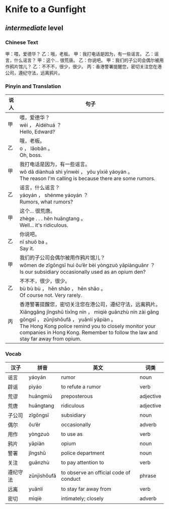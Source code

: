 # Knife to a Gunfight
## *intermediate* level

### Chinese Text
甲：喂，爱德华？
乙：哦，老板。
甲：我打电话是因为，有一些谣言。
乙：谣言，什么谣言？
甲：这个... 很荒唐。
乙：你说吧。
甲：我们的子公司会偶尔被用作鸦片馆儿？
乙：不不不，很少，很少。
丙：香港警署提醒您，密切关注您在港公司，遵纪守法，远离鸦片。

### Pinyin and Translation
|说人|句子|
|----|----|
|甲|喂，爱德华？<br />wéi ， Aìdéhuá ？<br />Hello, Edward?|
|乙|哦，老板。<br />o ， lǎobǎn 。<br />Oh, boss.|
|甲|我打电话是因为，有一些谣言。<br />wǒ dǎ diànhuà shì yīnwèi ， yǒu yīxiē yáoyán 。<br />The reason I'm calling is because there are some rumors.|
|乙|谣言，什么谣言？<br />yáoyán ， shénme yáoyán ？<br />Rumors, what rumors?|
|甲|这个... 很荒唐。<br />zhège . . .  hěn huāngtang 。<br />Well... it's ridiculous.|
|乙|你说吧。<br />nǐ shuō ba 。<br />Say it.|
|甲|我们的子公司会偶尔被用作鸦片馆儿？<br />wǒmen de zǐgōngsī huì ǒu‘ěr bèi yòngzuò yāpiànguǎnr ？<br />Is our subsidiary occasionally used as an opium den?|
|乙|不不不，很少，很少。<br />bù bù bù ， hěn shǎo ， hěn shǎo 。<br />Of course not. Very rarely.|
|丙|香港警署提醒您，密切关注您在港公司，遵纪守法，远离鸦片。<br />Xiānggǎng jǐngshǔ tíxǐng nín ， mìqiè guānzhù nín zài gǎng gōngsī ， zūnjìshǒufǎ ， yuǎnlí yāpiàn 。<br />The Hong Kong police remind you to closely monitor your companies in Hong Kong. Remember to follow the law and stay far away from opium.|
### Vocab
|汉子|拼音|英文|词类|
|----|----|----|----|
|谣言|yáoyán|rumor|noun|
|辟谣|pìyáo|to refute a rumor|verb|
|荒谬|huāngmiù|preposterous|adjective|
|荒唐|huāngtang|ridiculous|adjective|
|子公司|zǐgōngsī|subsidiary|noun|
|偶尔|ǒu‘ěr|occasionally|adverb|
|用作|yòngzuò|to use as|verb|
|鸦片|yāpiàn|opium|noun|
|警署|jǐngshǔ|police department|noun|
|关注|guānzhù|to pay attention to|verb|
|遵纪守法|zūnjìshǒufǎ|to observe an official code of conduct|phrase|
|远离|yuǎnlí|to stay far away from|verb|
|密切|mìqiè|intimately; closely|adverb|